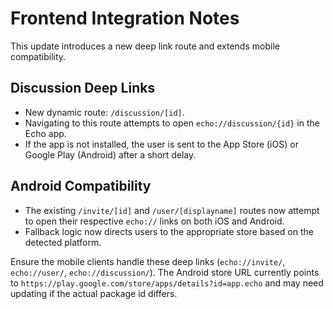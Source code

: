 # Frontend Integration Notes

This update introduces a new deep link route and extends mobile compatibility.

## Discussion Deep Links
- New dynamic route: `/discussion/[id]`.
- Navigating to this route attempts to open `echo://discussion/{id}` in the Echo app.
- If the app is not installed, the user is sent to the App Store (iOS) or Google Play (Android) after a short delay.

## Android Compatibility
- The existing `/invite/[id]` and `/user/[displayname]` routes now attempt to open their respective `echo://` links on both iOS and Android.
- Fallback logic now directs users to the appropriate store based on the detected platform.

Ensure the mobile clients handle these deep links (`echo://invite/`, `echo://user/`, `echo://discussion/`). The Android store URL currently points to `https://play.google.com/store/apps/details?id=app.echo` and may need updating if the actual package id differs.
